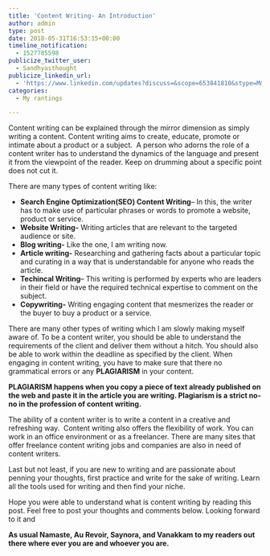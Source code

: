 ```yaml
---
title: 'Content Writing- An Introduction'
author: admin
type: post
date: 2018-05-31T16:53:15+00:00
timeline_notification:
  - 1527785598
publicize_twitter_user:
  - Sandhyasthought
publicize_linkedin_url:
  - 'https://www.linkedin.com/updates?discuss=&scope=653841810&stype=M&topic=6407997256359862272&type=U&a=7NcG'
categories:
  - My rantings

---
```

Content writing can be explained through the mirror dimension as simply writing a content. Content writing aims to create, educate, promote or intimate about a product or a subject.  A person who adorns the role of a content writer has to understand the dynamics of the language and present it from the viewpoint of the reader. Keep on drumming about a specific point does not cut it.

There are many types of content writing like:

  * **Search Engine Optimization(SEO) Content Writing**&#8211; In this, the writer has to make use of particular phrases or words to promote a website, product or service.
  * **Website Writing-** Writing articles that are relevant to the targeted audience or site.
  * **Blog writing-** Like the one, I am writing now.
  * **Article writing-** Researching and gathering facts about a particular topic and curating in a way that is understandable for anyone who reads the article.
  * **Techincal Writing**&#8211; This writing is performed by experts who are leaders in their field or have the required technical expertise to comment on the subject.
  * **Copywriting-** Writing engaging content that mesmerizes the reader or the buyer to buy a product or a service.

There are many other types of writing which I am slowly making myself aware of. To be a content writer, you should be able to understand the requirements of the client and deliver them without a hitch. You should also be able to work within the deadline as specified by the client. When engaging in content writing, you have to make sure that there no grammatical errors or any **PLAGIARISM** in your content.

**PLAGIARISM happens when you copy a piece of text already published on the web and paste it in the article you are writing. Plagiarism is a strict no-no in the profession of content writing.**

The ability of a content writer is to write a content in a creative and refreshing way.  Content writing also offers the flexibility of work. You can work in an office environment or as a freelancer. There are many sites that offer freelance content writing jobs and companies are also in need of content writers.

Last but not least, if you are new to writing and are passionate about penning your thoughts, first practice and write for the sake of writing. Learn all the tools used for writing and then find your niche.

Hope you were able to understand what is content writing by reading this post. Feel free to post your thoughts and comments below. Looking forward to it and

**As usual Namaste, Au Revoir, Saynora, and Vanakkam to my readers out there where ever you are and whoever you are.**

&nbsp;

&nbsp;